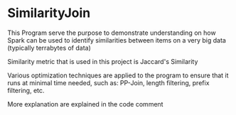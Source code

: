 # SimilarityJoin

This Program serve the purpose to demonstrate understanding on how Spark can be used to identify similarities between items on a very big data (typically terrabytes of data)

Similarity metric that is used in this project is Jaccard's Similarity

Various optimization techniques are applied to the program to ensure that it runs at minimal time needed, such as: PP-Join, length filtering, prefix filtering, etc.

More explanation are explained in the code comment
